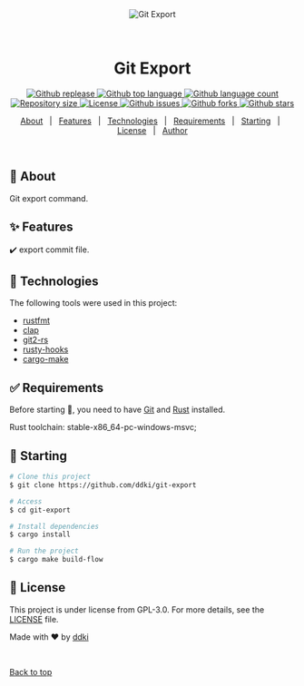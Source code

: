 <div align="center" id="top"> 
  <img src="./.github/app.gif" alt="Git Export" />

&#xa0;

  <!-- <a href="https://gitexport.netlify.app">Demo</a> -->
</div>

<h1 align="center">Git Export</h1>

<p align="center">
  <a href="https://github.com/ddki/git-export/releases">
    <img alt="Github replease" src="https://img.shields.io/github/release/ddki/git-export">
  </a>

  <a href="#">
    <img alt="Github top language" src="https://img.shields.io/github/languages/top/ddki/git-export">
  </a>

  <a href="#">
    <img alt="Github language count" src="https://img.shields.io/github/languages/count/ddki/git-export">
  </a>

  <a href="#">
    <img alt="Repository size" src="https://img.shields.io/github/repo-size/ddki/git-export">
  </a>

  <a href="https://github.com/ddki/git-export/blob/master/LICENSE">
    <img alt="License" src="https://img.shields.io/github/license/ddki/git-export">
  </a>

  <a href="https://github.com/ddki/git-export/issues">
    <img alt="Github issues" src="https://img.shields.io/github/issues/ddki/git-export" />
  </a>

  <a href="https://github.com/ddki/git-export/forks">
    <img alt="Github forks" src="https://img.shields.io/github/forks/ddki/git-export" />
  </a>

  <a href="https://github.com/ddki/git-export/stargazers">
    <img alt="Github stars" src="https://img.shields.io/github/stars/ddki/git-export" />
  </a>
</p>

<!-- Status -->

<!-- <h4 align="center">
	🚧  Git Export 🚀 Under construction...  🚧
</h4>

<hr> -->

<p align="center">
  <a href="#dart-about">About</a> &#xa0; | &#xa0; 
  <a href="#sparkles-features">Features</a> &#xa0; | &#xa0;
  <a href="#rocket-technologies">Technologies</a> &#xa0; | &#xa0;
  <a href="#white_check_mark-requirements">Requirements</a> &#xa0; | &#xa0;
  <a href="#checkered_flag-starting">Starting</a> &#xa0; | &#xa0;
  <a href="#memo-license">License</a> &#xa0; | &#xa0;
  <a href="https://github.com/ddki" target="_blank">Author</a>
</p>

<br>

## :dart: About

Git export command.

## :sparkles: Features

:heavy_check_mark: export commit file.

## :rocket: Technologies

The following tools were used in this project:

- [rustfmt](https://github.com/rust-lang/rustfmt)
- [clap](https://github.com/clap-rs/clap)
- [git2-rs](https://github.com/rust-lang/git2-rs)
- [rusty-hooks](https://github.com/rusty-hook)
- [cargo-make](https://sagiegurari.github.io/cargo-make/)

## :white_check_mark: Requirements

Before starting :checkered_flag:, you need to have [Git](https://git-scm.com) and [Rust](https://www.rust-lang.org/) installed.

Rust toolchain: stable-x86_64-pc-windows-msvc;

## :checkered_flag: Starting

```bash
# Clone this project
$ git clone https://github.com/ddki/git-export

# Access
$ cd git-export

# Install dependencies
$ cargo install

# Run the project
$ cargo make build-flow

```

## :memo: License

This project is under license from GPL-3.0. For more details, see the [LICENSE](LICENSE) file.

Made with :heart: by <a href="https://github.com/ddki" target="_blank">ddki</a>

&#xa0;

<a href="#top">Back to top</a>
